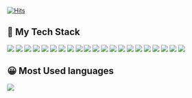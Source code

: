 [![Hits](https://hits.seeyoufarm.com/api/count/incr/badge.svg?url=https%3A%2F%2Fgithub.com%2Frgr3287%2Fhit-counter&count_bg=%233D71C8&title_bg=%23555555&icon=sourcegraph.svg&icon_color=%23E7E7E7&title=count&edge_flat=false)](https://hits.seeyoufarm.com)
<h2> 💪 My Tech Stack</h2>
<a href="#" target="_blank"><img src="https://img.shields.io/badge/html5-F05138?style=flat-square&logo=HTML5&logoColor=white"/></a>
<a><img src="https://img.shields.io/badge/git-151515?style=flat-square&logo=git&logoColor=white"/></a>
<a><img src="https://img.shields.io/badge/Golang-0040FF?style=flat-square&logo=go&logoColor=white"/></a>
<a><img src="https://img.shields.io/badge/TypeScript-5882FA?style=flat-square&logo=TypeScript&logoColor=white"/></a>
<a><img src="https://img.shields.io/badge/AngularJS-FF0000?style=flat-square&logo=AngularJS&logoColor=white"/></a>
<a><img src="https://img.shields.io/badge/Npm-F78181?style=flat-square&logo=npm&logoColor=white"/></a>
<a><img src="https://img.shields.io/badge/Docker-2E64FE?style=flat-square&logo=docker&logoColor=white"/></a>
<a><img src="https://img.shields.io/badge/CSS3-FE2EF7?style=flat-square&logo=css3&logoColor=white"/></a>
<a><img src="https://img.shields.io/badge/Postman-FF8000?style=flat-square&logo=Postman&logoColor=white"/></a>
<a><img src="https://img.shields.io/badge/MariaDB-04B4AE?style=flat-square&logo=MariaDB&logoColor=white"/></a>
<a><img src="https://img.shields.io/badge/JavaScript-FFFF00?style=flat-square&logo=JavaScript&logoColor=white"/></a>
<a><img src="https://img.shields.io/badge/Github-585858?style=flat-square&logo=Github&logoColor=white"/></a> 
<a><img src="https://img.shields.io/badge/Oracle-FF0040?style=flat-square&logo=Sass&logoColor=white"/></a> 
<a><img src="https://img.shields.io/badge/Sass-FF00FF?style=flat-square&logo=Oracle&logoColor=white"/></a> 
<a><img src="https://img.shields.io/badge/Rxjs-F781F3?style=flat-square&logo=Rxjs&logoColor=white"/></a> 
<a><img src="https://img.shields.io/badge/Node.js-01DF3A?style=flat-square&logo=Node.js&logoColor=white"/></a> 
<a><img src="https://img.shields.io/badge/NGINX-0B614B?style=flat-square&logo=NGINX&logoColor=white"/></a> 
<a><img src="https://img.shields.io/badge/Intellij-1C1C1C?style=flat-square&logo=intellijidea&logoColor=white"/></a> 
<a><img src="https://img.shields.io/badge/Slack-6A0888?style=flat-square&logo=slack&logoColor=white"/></a> 
<a><img src="https://img.shields.io/badge/VScode-0040FF?style=flat-square&logo=visualstudiocode&logoColor=white"/></a> 
<a><img src="https://img.shields.io/badge/MacOS-000000?style=flat-square&logo=macos&logoColor=white"/></a>
<h2> 😀 Most Used languages</h2>
<img src="https://github-readme-stats.vercel.app/api/top-langs/?username=SBKi&layout=compact"><br><br>
